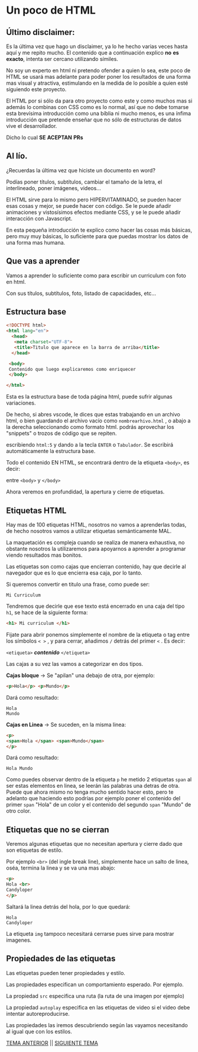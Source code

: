 # Un poco de HTML

## Último disclaimer:

Es la última vez que hago un disclaimer, ya lo he hecho varias veces hasta aquí y me repito mucho.
El contenido que a continuación explico **no** **es** **exacto**, intenta ser cercano utilizando símiles.

No soy un experto en html ni pretendo ofender a quien lo sea, este poco de HTML se usará mas adelante para
poder poner los resultados de una forma mas visual y atractiva, estimulando en la medida de lo posible a quien
esté siguiendo este proyecto.

El HTML por si sólo da para otro proyecto como este y como muchos mas si además lo combinas con CSS como es lo normal,
así que no debe tomarse esta brevísima introducción como una bíblia ni mucho menos, es una ínfima introducción que pretende
enseñar que no sólo de estructuras de datos vive el desarrollador.

Dicho lo cual **SE** **ACEPTAN** **PRs**

## Al lío.

¿Recuerdas la última vez que hiciste un documento en word?

Podías poner títulos, subtítulos, cambiar el tamaño de la letra, el interlineado, poner imágenes, videos...

El HTML sirve para lo mismo pero HIPERVITAMINADO, se pueden hacer esas cosas y mejor, se puede hacer con código.
Se le puede añadir animaciones y vistosísimos efectos mediante CSS, y se le puede añadir interacción con Javascript.

En esta pequeña introducción te explico como hacer las cosas más básicas, pero muy muy básicas, lo suficiente para
que puedas mostrar los datos de una forma mas humana.

## Que vas a aprender

Vamos a aprender lo suficiente como para escribir un curriculum con foto en html.

Con sus títulos, subtítulos, foto, listado de capacidades, etc...

## Estructura base

```html
<!DOCTYPE html>
<html lang="en">
  <head>
   <meta charset="UTF-8">
   <title>Titulo que aparece en la barra de arriba</title>
  </head>

 <body>
 Contenido que luego explicaremos como enriquecer
 </body>

</html>

```

Esta es la estructura base de toda página html, puede sufrir algunas variaciones.

De hecho, si abres vscode, le dices que estas trabajando en un archivo html, o bien guardando el archivo vacío como `nombrearhivo.html`
, o abajo a la derecha seleccionando como formato html. podrás aprovechar los "snippets" o trozos de código que se repiten.

escribiendo `html:5` y dando a la tecla `ENTER` o `Tabulador`. Se escribirá automáticamente la estructura base.

Todo el contenido EN HTML, se encontrará dentro de la etiqueta `<body>`, es decir:

entre `<body>` y `</body>`

Ahora veremos en profundidad, la apertura y cierre de etiquetas.

## Etiquetas HTML

Hay mas de 100 etiquetas HTML, nosotros no vamos a aprenderlas todas, de hecho nosotros vamos a utilizar etiquetas semánticamente MAL.

La maquetación es compleja cuando se realiza de manera exhaustiva, no obstante nosotros la utilizaremos para apoyarnos a aprender a programar viendo resultados mas bonitos.

Las etiquetas son como cajas que encierran contenido, hay que decirle al navegador que es lo que encierra esa caja, por lo tanto.

Si queremos convertir en titulo una frase, como puede ser:

```
Mi Curriculum
```

Tendremos que decirle que ese texto está encerrado en una caja del tipo `h1`, se hace de la siguiente forma:

```html
<h1> Mi curriculum </h1>
```
Fijate para abrir ponemos simplemente el nombre de la etiqueta o tag entre los símbolos `< >` , y para cerrar, añadimos `/` detrás del primer `<` . Es decir:

`<etiqueta>` ***contenido*** `</etiqueta>`

Las cajas a su vez las vamos a categorizar en dos tipos.

**Cajas bloque** -> Se "apilan" una debajo de otra, por ejemplo:

```html
<p>Hola</p> <p>Mundo</p>
```

Dará como resultado:

```
Hola
Mundo
```

**Cajas en Linea** -> Se suceden, en la misma linea:

```html
<p>
<span>Hola </span> <span>Mundo</span>
</p>
```

Dará como resultado:

```
Hola Mundo
```

Como puedes observar dentro de la etiqueta `p` he metido 2 etiquetas `span` al ser estas elementos en linea, se leerán las palabras una detras de otra.
Puede que ahora mismo no tenga mucho sentido hacer esto, pero te adelanto que haciendo esto podrías por ejemplo poner el contenido del primer `span` "Hola" de un color
y el contenido del segundo `span` "Mundo" de otro color.

## Etiquetas que no se cierran

Veremos algunas etiquetas que no necesitan apertura y cierre dado que son etiquetas de estilo.

Por ejemplo `<br>` (del ingle break line), simplemente hace un salto de linea, oséa, termina la linea y se va una mas abajo:

```html
<p>
Hola <br>
Candyloper
</p>
```

Saltará la linea detrás del hola, por lo que quedará:

```
Hola
Candyloper
```

La etiqueta `img` tampoco necesitará cerrarse pues sirve para mostrar imagenes.

## Propiedades de las etiquetas

Las etiquetas pueden tener propiedades y estilo.

Las propiedades especifican un comportamiento esperado. Por ejemplo.

La propiedad `src` especifica una ruta (la ruta de una imagen por ejemplo)

La propiedad `autoplay` especifica en las etiquetas de video si el video debe intentar autoreproducirse.

Las propiedades las iremos descubriendo según las vayamos necesitando al igual que con los estilos.

[TEMA ANTERIOR](./editor.md) || [SIGUIENTE TEMA](./crearportfolio.md)
